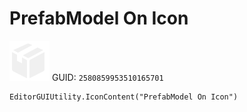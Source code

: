 # PrefabModel On Icon
![](/img/PrefabModel%20On%20Icon.png)
GUID: `2580859953510165701`
```
EditorGUIUtility.IconContent("PrefabModel On Icon")
```
